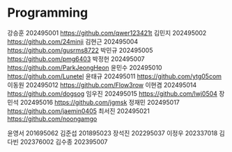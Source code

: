 # Programming
강승훈	202495001	https://github.com/qwer123421t
김민지	202495002	https://github.com/24minji
김현근	202495004	https://github.com/gusrms8722
박민규	202495005	https://github.com/pmg6403
박정헌	202495007	https://github.com/ParkJeongHeon
윤민수	202495010	https://github.com/Lunetel
윤태규	202495011	https://github.com/ytg05com
이동원	202495012	https://github.com/Flow3row
이현겸	202495014	https://github.com/dogsog
임우진	202495015	https://github.com/lwj0504
장민석	202495016	https://github.com/jgmsk
정재민	202495017	https://github.com/jaemin0405
최서진	202495021	https://github.com/noongamgo

윤영서	201695062
김준섭	201895023
장석진	202295037
이정우	202337018
김다빈	202376002
김수종	202395007
